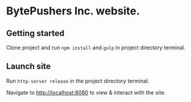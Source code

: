# BytePushers Inc. website.

## Getting started

Clone project and run `npm install` and `gulp` in project directory terminal.

## Launch site

Run `http-server release` in the project directory terminal.

Navigate to [http://localhost:8080](http://localhost:8080) to view & interact with the site.

